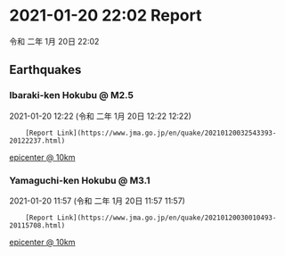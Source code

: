 # 2021-01-20 22:02 Report
令和 二年 1月 20日 22:02

## Earthquakes
### Ibaraki-ken Hokubu @ M2.5
2021-01-20 12:22 (令和 二年 1月 20日 12:22 12:22)
  
        [Report Link](https://www.jma.go.jp/en/quake/20210120032543393-20122237.html)  
[epicenter @ 10km](https://www.google.com/maps/place/36°36'00%22+140°36'00%22/@36.6,140.6,17z/data=!3m1!4b1!4m5!3m4!1s0x0:0x0!8m2!3d36.6!4d140.6)
### Yamaguchi-ken Hokubu @ M3.1
2021-01-20 11:57 (令和 二年 1月 20日 11:57 11:57)
  
        [Report Link](https://www.jma.go.jp/en/quake/20210120030010493-20115708.html)  
[epicenter @ 10km](https://www.google.com/maps/place/34°12'00%22+131°18'00%22/@34.2,131.3,17z/data=!3m1!4b1!4m5!3m4!1s0x0:0x0!8m2!3d34.2!4d131.3)